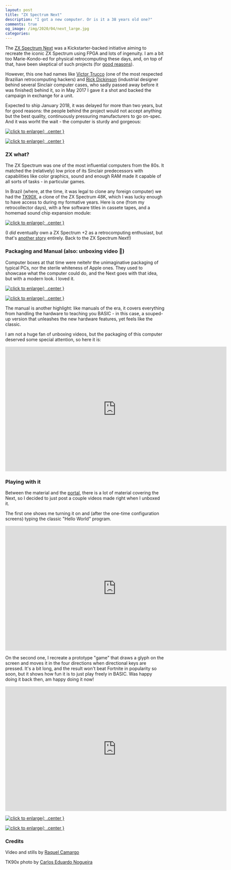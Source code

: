 ```yaml
---
layout: post
title: "ZX Spectrum Next"
description: "I got a new computer. Or is it a 38 years old one?"
comments: true
og_image: /img/2020/04/next_large.jpg
categories:
---
```


The [ZX Spectrum Next](https://www.kickstarter.com/projects/1835143999/zx-spectrum-next) was a Kickstarter-backed initiative aiming to recreate the iconic ZX Spectrum using FPGA and lots of ingenuity. I am a bit too Marie-Kondo-ed for physical retrocomputing these days, and, on top of that, have been skeptical of such projects (for [good reasons](https://vintageisthenewold.com/failed-campaign-recreated-zx-spectrum-backers-unlikely-to-get-their-devices/)).

However, this one had names like [Victor Trucco](https://www.victortrucco.com/) (one of the most respected Brazilian retrocomputing hackers) and [Rick Dickinson](https://www.theregister.co.uk/2018/04/26/rick_dickinson_dies/) (industrial designer behind several Sinclair computer cases, who sadly passed away before it was finished) behind it, so in May 2017 I gave it a shot and backed the campaign in exchange for a unit.

Expected to ship January 2018, it was delayed for more than two years, but for good reasons: the people behind the project would not accept anything but the best quality, continuously pressuring manufacturers to go on-spec. And it was worht the wait - the computer is sturdy and gorgeous:

[![click to enlarge](/img/2020/04/next.jpg){: .center }](/img/2020/04/next_large.jpg)

<!--more-->

[![click to enlarge](/img/2020/04/keyboard.jpg){: .center }](/img/2020/04/keyboard_large.jpg)

### ZX what?

The ZX Spectrum was one of the most influential computers from the 80s. It matched the (relatively) low price of its Sinclair predecessors with capabilities like color graphics, sound and enough RAM made it capable of all sorts of tasks - in particular games.

In Brazil (where, at the time, it was legal to clone any foreign computer) we had the [TK90X](https://www.youtube.com/watch?v=ky07bgePeUk), a clone of the ZX Spectrum 48K, which I was lucky enough to have access to during my formative years. Here is one (from my retrocollector days), with a few software titles in cassete tapes, and a homemad sound chip expansion module:

[![click to enlarge](/img/2020/04/tk90x.jpg){: .center }](/img/2020/04/tk90x_large.jpg)

(I _did_ eventually own a ZX Spectrum +2 as a retrocomputing enthusiast, but that's [another story](https://chester.me/spectrumplus2/) entirely. Back to the ZX Spectrum Next!)

### Packaging and Manual (also: unboxing video 🙈)

Computer boxes at that time were neitehr the unimaginative packaging of typical PCs, nor the sterile whiteness of Apple ones. They used to showcase what the computer could do, and the Next goes with that idea, but with a modern look. I loved it.

[![click to enlarge](/img/2020/04/box_front.jpg){: .center }](/img/2020/04/box_front_large.jpg)

[![click to enlarge](/img/2020/04/box_back.jpg){: .center }](/img/2020/04/box_back_large.jpg)

The manual is another highlight: like manuals of the era, it covers everything from handling the hardware to teaching you BASIC - in this case, a souped-up version that unleashes the new hardware features, yet feels like the classic.

I am not a huge fan of unboxing videos, but the packaging of this computer deserved some special attention, so here it is:

<iframe width="700" height="393" src="https://www.youtube.com/embed/4vdH_S0r1sw" frameborder="0" allow="accelerometer; autoplay; encrypted-media; gyroscope; picture-in-picture" allowfullscreen></iframe>

### Playing with it

Between the material and the [portal](https://www.specnext.com/), there is a lot of material covering the Next, so I decided to just post a couple videos made right when I unboxed it.

The first one shows me turning it on and (after the one-time configuration screens) typing the classic "Hello World" program.

<iframe width="700" height="393" src="https://www.youtube.com/embed/DDQd_jlDVbw" frameborder="0" allow="accelerometer; autoplay; encrypted-media; gyroscope; picture-in-picture" allowfullscreen></iframe>

On the second one, I recreate a prototype "game" that draws a glyph on the screen and moves it in the four directions when directional keys are pressed. It's a bit long, and the result won't beat Fortnite in popularity so soon, but it shows how fun it is to just play freely in BASIC. Was happy doing it back then, am happy doing it now!

<iframe width="700" height="393" src="https://www.youtube.com/embed/ZJqOoa5PtAk" frameborder="0" allow="accelerometer; autoplay; encrypted-media; gyroscope; picture-in-picture" allowfullscreen></iframe>

[![click to enlarge](/img/2020/04/game.jpg){: .center }](/img/2020/04/game_large.jpg)

[![click to enlarge](/img/2020/04/me.jpg){: .center }](/img/2020/04/me_large.jpg)

### Credits

Video and stills by [Raquel Camargo](https://www.youtube.com/raquelcamargo)

TK90x photo by [Carlos Eduardo Nogueira](https://vimeo.com/edunogueira)
